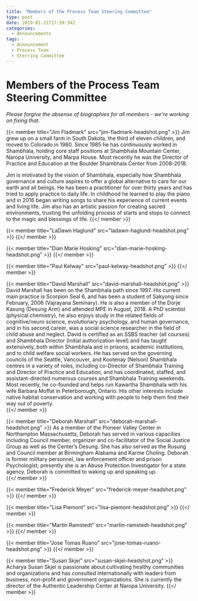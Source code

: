 ```yaml
---
title: "Members of the Process Team Steering Committee"
type: post
date: 2019-01-21T17:59:34Z
categories:
  - Announcements
tags:
  - Announcement
  - Process Team
  - Sterring Committee
---
```


# Members of the Process Team Steering Committee

*Please forgive the absense of biographies for all members - we're working on fixing that.*

{{< member title="Jim Fladmark" src="jim-fladmark-headshot.png" >}}
Jim grew up on a small farm in South Dakota, the third of eleven children, and moved to Colorado in 1980. Since 1985 he has continuously worked in Shambhala, holding core staff positions at Shambhala Mountain Center, Naropa University, and Marpa House. Most recently he was the Director of Practice and Education at the Boulder Shambhala Center from 2008-2018. 

Jim is motivated by the vision of Shambhala, especially how Shambhala governance and culture aspires to offer a global alternative to care for our earth and all beings. He has been a practitioner for over thirty years and has tried to apply practice to daily life. In childhood he learned to play the piano and in 2016 began writing songs to share his experience of current events and living life. Jim also has an artistic passion for creating sacred environments, trusting the unfolding process of starts and stops to connect to the magic and blessings of life.
{{</ member >}}

{{< member title="LaDawn Haglund" src="ladawn-haglund-headshot.png" >}}
{{</ member >}}

{{< member title="Dian Marie Hosking" src="dian-marie-hosking-headshot.png" >}}
{{</ member >}}

{{< member title="Paul Kelway" src="paul-kelway-headshot.png" >}}
{{</ member >}}

{{< member title="David Marshall" src="david-marshall-headshot.png" >}}
David Marshall has been on the Shambhala path since 1997.  His current main practice is Scorpion Seal 6, and has been a student of Sakyong since February, 2006 (Vajrayana Seminary).  He is also a member of the Dorje Kasung (Desung Arm) and attended MPE in August, 2018.  A PhD scientist (physical chemistry), he also enjoys study in the related fields of cognitive/neuro science, evolutionary psychology, and human governance, and in his second career, was a social science researcher in the field of child abuse and neglect.  David is certified as an SSBS teacher (all courses) and Shambhala Director (initial authorization level) and has taught extensively, both within Shambhala and in prisons, academic institutions, and to child welfare social workers.  He has served on the governing councils of the Seattle, Vancouver, and Kootenay (Nelson) Shambhala centres in a variety of roles, including co-Director of Shambhala Training and Director of Practice and Education, and has coordinated, staffed, and assistant-directed numerous courses and Shambhala Training weekends. Most recently, he co-founded and helps run Kawartha Shambhala with his wife Barbara Moffat in Peterborough, Ontario. His other interests include native habitat conservation and working with people to help them find their way out of poverty.  
{{</ member >}}

{{< member title="Deborah Marshall" src="deborah-marshall-headshot.png" >}}
As a member of the Pioneer Valley Center in Northampton Massachusetts, Deborah has served in various capacities including Council member, organizer and co-facilitator of the Social Justice Group as well as the Center’s Desung. She has also served as the Rusung and Council member at Birmingham Alabama and Karme Choling. Deborah is former military personnel, law enforcement officer and prison Psychologist; presently she is an Abuse Protection Investigator for a state agency. Deborah is committed to waking up and speaking up.  
{{</ member >}}

{{< member title="Frederick Meyer" src="frederick-meyer-headshot.png" >}}
{{</ member >}}

{{< member title="Lisa Piemont" src="lisa-piemont-headshot.png" >}}
{{</ member >}}

{{< member title="Martin Ramstedt" src="martin-ramstedt-headshot.png" >}}
{{</ member >}}

{{< member title="Jose Tomas Ruano" src="jose-tomas-ruano-headshot.png" >}}
{{</ member >}}

{{< member title="Susan Skjei" src="susan-skjei-headshot.png" >}}
Acharya Susan Skjei is passionate about cultivating healthy communities and organizations and has consulted internationally with leaders from business, non-profit and government organizations.  She is currently the director of the Authentic Leadership Center at Naropa University. 
{{</ member >}}

